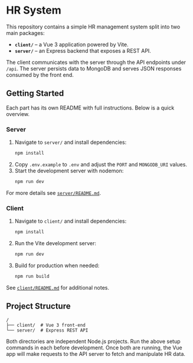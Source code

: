 # HR System


This repository contains a simple HR management system split into two main packages:

- **`client/`** – a Vue 3 application powered by Vite.
- **`server/`** – an Express backend that exposes a REST API.

The client communicates with the server through the API endpoints under `/api`. The server persists data to MongoDB and serves JSON responses consumed by the front end.

## Getting Started

Each part has its own README with full instructions. Below is a quick overview.

### Server

1. Navigate to `server/` and install dependencies:
   ```bash
   npm install
   ```
2. Copy `.env.example` to `.env` and adjust the `PORT` and `MONGODB_URI` values.
3. Start the development server with nodemon:
   ```bash
   npm run dev
   ```

For more details see [`server/README.md`](server/README.md).

### Client

1. Navigate to `client/` and install dependencies:
   ```bash
   npm install
   ```
2. Run the Vite development server:
   ```bash
   npm run dev
   ```
3. Build for production when needed:
   ```bash
   npm run build
   ```

See [`client/README.md`](client/README.md) for additional notes.

## Project Structure

```
/
├── client/  # Vue 3 front‑end
└── server/  # Express REST API
```

Both directories are independent Node.js projects. Run the above setup commands in each before development. Once both are running, the Vue app will make requests to the API server to fetch and manipulate HR data.

